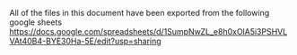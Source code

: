 All of the files in this document have been exported from the following google sheets
https://docs.google.com/spreadsheets/d/1SumpNwZL_e8h0xOlA5i3PSHVLVAt40B4-BYE30Ha-5E/edit?usp=sharing